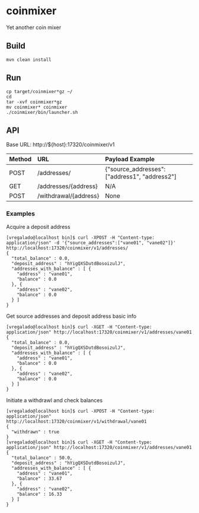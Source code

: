 # coinmixer

Yet another coin mixer


## Build
``` 
mvn clean install 
```

## Run
``` 
cp target/coinmixer*gz ~/
cd
tar -xvf coinmixer*gz
mv coinmixer* coinmixer
./coinmixer/bin/launcher.sh
```
## API
Base URL: http://${host}:17320/coinmixer/v1

| Method | URL       | Payload  Example |
|-------|:-----------|:------------|
| POST | /addresses/ | {"source_addresses":["address1", "address2"] |
| GET | /addresses/{address} | N/A |
| POST | /withdrawal/{address} | None|

### Examples

Acquire a deposit address
```
[vregalado@localhost bin]$ curl -XPOST -H "Content-type: application/json" -d '{"source_addresses":["vane01", "vane02"]}' http://localhost:17320/coinmixer/v1/addresses/
{
  "total_balance" : 0.0,
  "deposit_address" : "hYigQXSDutdBosoizulJ",
  "addresses_with_balance" : [ {
    "address" : "vane01",
    "balance" : 0.0
  }, {
    "address" : "vane02",
    "balance" : 0.0
  } ]
}
```
Get source addresses and deposit address basic info
```
[vregalado@localhost bin]$ curl -XGET -H "Content-type: application/json" http://localhost:17320/coinmixer/v1/addresses/vane01
{
  "total_balance" : 0.0,
  "deposit_address" : "hYigQXSDutdBosoizulJ",
  "addresses_with_balance" : [ {
    "address" : "vane01",
    "balance" : 0.0
  }, {
    "address" : "vane02",
    "balance" : 0.0
  } ]
}
```
Initiate a withdrawl and check balances
```
[vregalado@localhost bin]$ curl -XPOST -H "Content-type: application/json" http://localhost:17320/coinmixer/v1/withdrawal/vane01
{
  "withdrawn" : true
}
[vregalado@localhost bin]$ curl -XGET -H "Content-type: application/json" http://localhost:17320/coinmixer/v1/addresses/vane01
{
  "total_balance" : 50.0,
  "deposit_address" : "hYigQXSDutdBosoizulJ",
  "addresses_with_balance" : [ {
    "address" : "vane01",
    "balance" : 33.67
  }, {
    "address" : "vane02",
    "balance" : 16.33
  } ]
}
```





